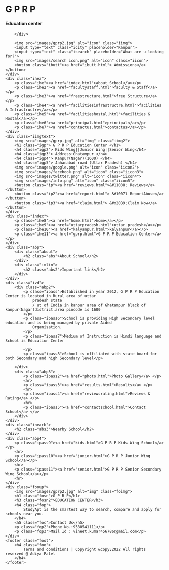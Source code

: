 <!DOCTYPE html>
<html lang="en">

<head>
    <meta charset="UTF-8">
    <meta http-equiv="X-UA-Compatible" content="IE=edge">
    <meta name="viewport" content="width=device-width, initial-scale=1.0">
    <link rel="stylesheet" href="style.css">
    <title>index</title>
</head>

<body class="body">
    <div class="nav">
        <div class="nav2">
            <br>
            <h1 class="iname">G P R P</h1>
            <h4 class="iname2">Education center</h4>

        </div>

        <img src="images/gprp2.jpg" alt="icon" class="iimg">
        <input type="text" class="icity" placeholder="Kanpur">
        <input type="text" class="isearch" placeholder="What are u looking for?">
        <img src="images/search icon.png" alt="icon" class="iicon">
        <button class="ibutt"><a href="ibutt.html"> Admissions</a></button>
    </div>
    <div class="ihea">
        <p class="ihe"><a href="index.html">about School</a></p>
        <p class="ihe2"><a href="facultystaff.html">faculty & Staff</a></p>
        <p class="ihe3"><a href="freestructure.html">free Structure</a></p>
        <p class="ihe4"><a href="facilitiesinfrastructre.html">facilities & Infrastructre</a></p>
        <p class="ihe5"><a href="facilitieshostal.html">facilities & Hostal</a></p>
        <p class="ihe6"><a href="principal.html">principal</a></p>
        <p class="ihe7"><a href="contactus.html">contactus</a></p>
    </div>
    <div class="iimgtext">
        <img src="images/gprp.jpg" alt="img" class="iimg2">
        <h1 class="igp"> G P R P Education Center </h1>
        <h4 class="igp2"> Kids Wing||Junior Wing||Senior Wing</h4>
        <h4 class="igp3"> Address:Ghatampur </h4>
        <h4 class="igp4"> Kanpur(Nagar)(1600) </h4>
        <h4 class="igp5"> Jahanabad road (Uttar Pradesh) </h4>
        <img src="images/google.png" alt="icon" class="iicon2">
        <img src="images/facebook.png" alt="icon" class="iicon3">
        <img src="images/twitter.png" alt="icon" class="iicon4">
        <img src="images/info.png" alt="icon" class="iicon5">
        <button class="ip"><a href="reviews.html">&#11088; Reviews</a></button>
        <button class="ip2"><a href="report.html"> &#10071 ReportAbuse</a></button>
        <button class="ip3"><a href="claim.html"> &#x20B9;Claim Now</a></button>
    </div>
    <div class="index">
        <p class="ihe8"><a href="home.html">home</a></p>
        <p class="ihe9"><a href="uttarpradesh.html">uttar pradesh</a></p>
        <p class="ihe10"><a href="kalyanpur.html">kalyanpur</a></p>
        <p class="ihe11"><a href="gprp.html">G P R P Education Center</a></p>
    </div>
    <div class="abp">
        <div class="about">
            <h2 class="abs">About School</h2>
        </div>
        <div class="imlin">
            <h2 class="abs2">Important link</h2>
        </div>
    </div>
    <div class="ivd">
        <div class="abp2">
            <p class="ipass">Established in year 2012, G P R P Education Center is located in Rural area of uttar
                pradesh state
                / ut of India in kanpur area of Ghatampur black of kanpur(Nagar)district.area pincode is 1600
            </p>
            <p class="ipass6">School is providing High Secondary level education and is being managed by private Aided
                Organisation.
            </p>
            <p class="ipass7">Medium of Instruction is Hindi language and School is Education Center

            </p>
            <p class="ipass8">School is offiliated with state board for both Secondary and high Secondary level</p>

        </div>
        <div class="abp3">
            <p class="ipass2"><a href="photo.html">Photo Gallery</a> </p>
            <hr>
            <p class="ipass3"><a href="results.html">Results</a> </p>
            <hr>
            <p class="ipass4"><a href="reviewsrating.html">Reviews & Rating</a> </p>
            <hr>
            <p class="ipass5"><a href="contactschool.html">Contact School</a> </p>
        </div>
    </div>
    <div class="inearb">
        <h2 class="abs3">Nearby School</h2>
    </div>
    <div class="abp4">
        <p class="ipass9"><a href="kids.html">G P R P Kids Wing School</a> </p>
        <hr>
        <p class="ipass10"><a href="junior.html">G P R P Junior Wing School</a></p>
        <hr>
        <p class="ipass11"><a href="senior.html">G P R P Senior Secondary Wing School</a></p>
        <hr>
    </div>
    <div class="fooup">
        <img src="images/gprp2.jpg" alt="img" class="foimg">
        <h1 class="fosn">G P R P</h1>
        <h3 class="fosn2">EDUCATION CENTER</h3>
        <h4 class="fop">
            StudyApt is the smartest way to search, compare and apply for schools near you.
        </h4>
        <h5 class="foc">Contact Us</h5>
        <p class="fop2">Phone No.:9580541111</p>
        <p class="fop3">Mail Id : vineet.kumar456786@gmail.com</p>
    </div>
    <footer class="foot">
        <h4 class="foo">
            Terms and conditions | Copyright &copy;2022 All rights reserved @ Adiya Patel
        </h4>
    </footer>


</body>

</html>
